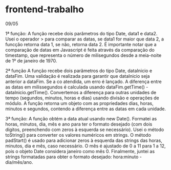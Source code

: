 # frontend-trabalho
09/05

1ª função: 
A função recebe dois parâmetros do tipo Date, data1 e data2. Usei o operador > para comparar as datas, se data1 for maior que data 2, a funcção retorna data 1, se não, retorna data 2. É importante notar que a comparação de datas em Javascript é feita através da comparação do timestamp, que representa o número de milisegundos desde a meia-noite de 1º de janeiro de 1970.

2ª função 
A função recebe dois parâmetros do tipo Date, dataInicio e dataFim. Uma validação é realizada para garantir que dataInicio seja anterior a dataFim. Se a co  atendida, um erro é lançado. A diferença entre as datas em milissegundos é calculada usando dataFim.getTime() - dataInicio.getTime(). Convertemos a diferença para outras unidades de tempo (segundos, minutos, horas e dias) usando divisão e operações de módulo. A função retorna um objeto com as propriedades dias, horas, minutos e segundos, contendo a diferença entre as datas em cada unidade.

3ª função: 
A função obtém a data atual usando new Date(). Formatei as horas, minutos, dia, mês e ano para ter o formato desejado (com dois dígitos, preenchendo com zeros à esquerda se necessário).
Usei o método toString() para converter os valores numéricos em strings. O método padStart() é usado para adicionar zeros à esquerda das strings das horas, minutos, dia e mês, caso necessário. O mês é ajustado de 0 a 11 para 1 a 12, pois o objeto Date considera janeiro como mês 0. Finalmente, juntei as strings formatadas para obter o formato desejado: hora:minuto - dia/mês/ano.
